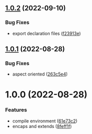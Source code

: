 ## [1.0.2](https://github.com/akijoey/starcasket/compare/v1.0.1...v1.0.2) (2022-09-10)


### Bug Fixes

* export declaration files ([f23913e](https://github.com/akijoey/starcasket/commit/f23913e5f77194ed60cc0769c08bd7fb926d7396))

## [1.0.1](https://github.com/akijoey/starcasket/compare/v1.0.0...v1.0.1) (2022-08-28)


### Bug Fixes

* aspect oriented ([263c5e4](https://github.com/akijoey/starcasket/commit/263c5e41e8266735309df3b1fb024037372312f3))

# 1.0.0 (2022-08-28)


### Features

* compile environment ([61e73c2](https://github.com/akijoey/starcasket/commit/61e73c2ab7474d963cd6e1f55692075589ab0f2c))
* encaps and extends ([8feff1f](https://github.com/akijoey/starcasket/commit/8feff1f083aa4972d789a98269a11268b461d5c2))
